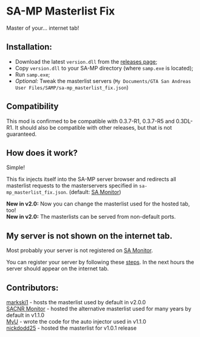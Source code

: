 # SA-MP Masterlist Fix
Master of your... internet tab!



## Installation:
* Download the latest `version.dll` from the [releases page](https://github.com/spmn/sa-mp_masterlist_fix/releases/latest);
* Copy `version.dll` to your SA-MP directory (where `samp.exe` is located);
* Run `samp.exe`;
* *Optional:* Tweak the masterlist servers (`My Documents/GTA San Andreas User Files/SAMP/sa-mp_masterlist_fix.json`)


## Compatibility
This mod is confirmed to be compatible with 0.3.7-R1, 0.3.7-R5 and 0.3DL-R1. It should also be compatible with other releases, but that is not guaranteed.

## How does it work?
Simple! 

This fix injects itself into the SA-MP server browser and redirects all masterlist requests to the masterservers specified in `sa-mp_masterlist_fix.json`. (default: [SA Monitor](https://sam.markski.ar/web/about.php))

**New in v2.0:** Now you can change the masterlist used for the hosted tab, too! <br/>
**New in v2.0:** The masterlists can be served from non-default ports.


## My server is not shown on the internet tab.
Most probably your server is not registered on [SA Monitor](https://sam.markski.ar/web/about.php). 

You can register your server by following these [steps](https://sam.markski.ar/web/add.php). In the next hours the server should appear on the internet tab.


## Contributors:
[markski1](https://github.com/markski1) - hosts the masterlist used by default in v2.0.0 <br/>
[SACNR Monitor](http://monitor.sacnr.com/) - hosted the alternative masterlist used for many years by default in v1.1.0 <br/>
[MyU](https://github.com/myudev) - wrote the code for the auto injector used in v1.1.0 <br/>
[nickdodd25](https://github.com/nickdodd25) - hosted the masterlist for v1.0.1 release
